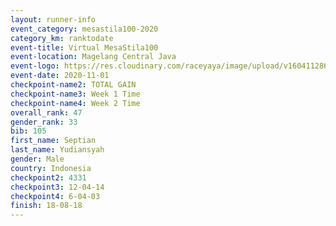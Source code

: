 ```yaml
--- 
layout: runner-info 
event_category: mesastila100-2020 
category_km: ranktodate 
event-title: Virtual MesaStila100  
event-location: Magelang Central Java 
event-logo: https://res.cloudinary.com/raceyaya/image/upload/v1604112863/3B3F7463-9336-4572-9F07-069DCA7D2527_ndaoxk.jpg 
event-date: 2020-11-01 
checkpoint-name2: TOTAL GAIN 
checkpoint-name3: Week 1 Time 
checkpoint-name4: Week 2 Time 
overall_rank: 47
gender_rank: 33
bib: 105
first_name: Septian
last_name: Yudiansyah
gender: Male
country: Indonesia
checkpoint2: 4331
checkpoint3: 12-04-14
checkpoint4: 6-04-03
finish: 18-08-18
--- 
```


